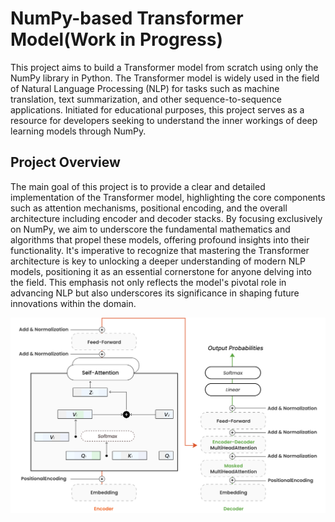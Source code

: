 # NumPy-based Transformer Model(Work in Progress)

This project aims to build a Transformer model from scratch using only the NumPy library in Python. The Transformer model is widely used in the field of Natural Language Processing (NLP) for tasks such as machine translation, text summarization, and other sequence-to-sequence applications. Initiated for educational purposes, this project serves as a resource for developers seeking to understand the inner workings of deep learning models through NumPy.

## Project Overview

The main goal of this project is to provide a clear and detailed implementation of the Transformer model, highlighting the core components such as attention mechanisms, positional encoding, and the overall architecture including encoder and decoder stacks. By focusing exclusively on NumPy, we aim to underscore the fundamental mathematics and algorithms that propel these models, offering profound insights into their functionality. It's imperative to recognize that mastering the Transformer architecture is key to unlocking a deeper understanding of modern NLP models, positioning it as an essential cornerstone for anyone delving into the field. This emphasis not only reflects the model's pivotal role in advancing NLP but also underscores its significance in shaping future innovations within the domain.

![Alt text](image/transformer.svg)
